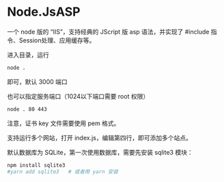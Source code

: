 # Node.JsASP

一个 node 版的 “IIS”，支持经典的 JScript 版 asp 语法，并实现了 #include 指令、Session处理、应用缓存等。

进入目录，运行
``` bash
node .
```
即可，默认 3000 端口

也可以指定服务端口（1024以下端口需要 root 权限）
``` bash
node . 80 443
```
注意，证书 key 文件需要使用 pem 格式。

支持运行多个网站，打开 index.js，编辑第四行，即可添加多个站点。

默认数据库为 SQLite，第一次使用数据库，需要先安装 sqlite3 模块：
``` bash
npm install sqlite3
#yarn add sqlite3   # 或者用 yarn 安装
```
